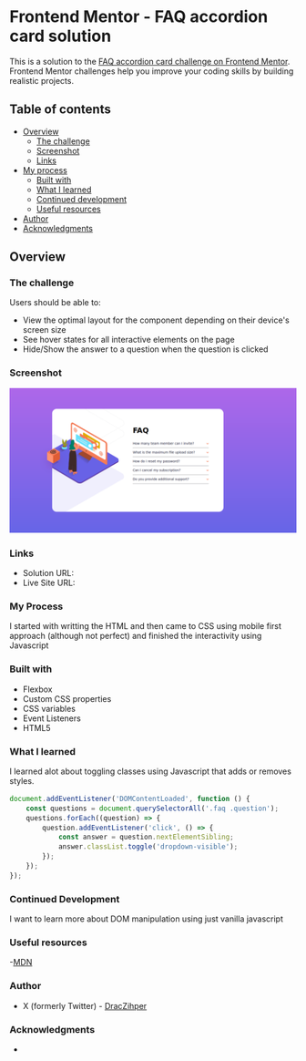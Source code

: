 # Frontend Mentor - FAQ accordion card solution

This is a solution to the [FAQ accordion card challenge on Frontend Mentor](https://www.frontendmentor.io/challenges/faq-accordion-card-XlyjD0Oam). Frontend Mentor challenges help you improve your coding skills by building realistic projects. 

## Table of contents

- [Overview](#overview)
  - [The challenge](#the-challenge)
  - [Screenshot](#screenshot)
  - [Links](#links)
- [My process](#my-process)
  - [Built with](#built-with)
  - [What I learned](#what-i-learned)
  - [Continued development](#continued-development)
  - [Useful resources](#useful-resources)
- [Author](#author)
- [Acknowledgments](#acknowledgments)

## Overview

### The challenge

Users should be able to:

- View the optimal layout for the component depending on their device's screen size
- See hover states for all interactive elements on the page
- Hide/Show the answer to a question when the question is clicked

### Screenshot
![](image.png)

### Links
- Solution URL: 
- Live Site URL:

### My Process
I started with writting the HTML and then came to CSS using mobile first approach (although not perfect) and finished the interactivity using Javascript

### Built with 
- Flexbox
- Custom CSS properties
- CSS variables
- Event Listeners
- HTML5

### What I learned 
I learned alot about toggling classes using Javascript that adds or removes styles.
```javascript
document.addEventListener('DOMContentLoaded', function () {
    const questions = document.querySelectorAll('.faq .question');
    questions.forEach((question) => {
        question.addEventListener('click', () => {
            const answer = question.nextElementSibling;
            answer.classList.toggle('dropdown-visible');
        });
    });
});
```

### Continued Development 
I want to learn more about DOM manipulation using just vanilla javascript

### Useful resources
-[MDN](https://www.mdn.com)


### Author
- X (formerly Twitter) - [DracZihper](https://www.x.com/draczihper)

### Acknowledgments
-